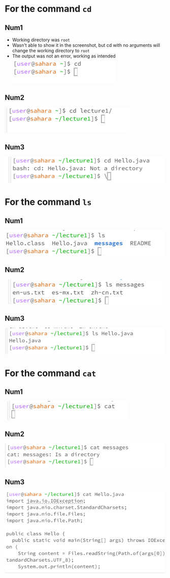 # For the command `cd`
## Num1
* Working directory was `root`
* Wasn't able to show it in the screenshot, but cd with no arguments will change the working directory to `root`
* The output was not an error, working as intended
![Image](screenshot1.png)
## Num2
![Image](screenshot2.png)
## Num3
![Image](screenshot3.png)

# For the command `ls`
## Num1
![Image](screenshot4.png)
## Num2
![Image](screenshot5.png)
## Num3
![Image](screenshot6.png)

# For the command `cat`
## Num1
![Image](screenshot7.png)
## Num2
![Image](screenshot8.png)
## Num3
![Image](screenshot9.png)
